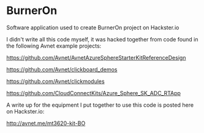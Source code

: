 # BurnerOn
Software application used to create BurnerOn project on Hackster.io

I didn't write all this code myself, it was hacked together from code found in the following Avnet example projects:

https://github.com/Avnet/AvnetAzureSphereStarterKitReferenceDesign

https://github.com/Avnet/clickboard_demos

https://github.com/Avnet/clickmodules

https://github.com/CloudConnectKits/Azure_Sphere_SK_ADC_RTApp

A write up for the equipment I put together to use this code is posted here on Hackster.io:

http://avnet.me/mt3620-kit-BO
